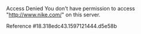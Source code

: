 Access Denied You don't have permission to access "http://www.nike.com/" on this server.

Reference #18.318edc43.1597121444.d5e58b